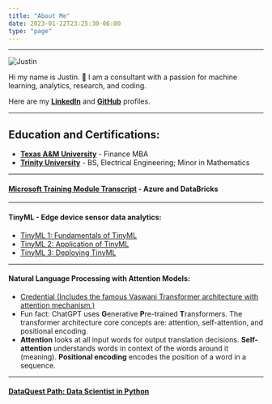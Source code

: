 ```yaml
---
title: "About Me"
date: 2023-01-22T23:25:30-06:00
type: "page"
---
```

---

![Justin](./jmack_image.jpeg)

Hi my name is Justin.  :wave:  I am a consultant with a passion for machine learning, analytics, research, and coding.

Here are my [**LinkedIn**](https://www.linkedin.com/in/justinmackie/) and [**GitHub**](https://github.com/jkmackie) profiles.

---
## **Education and Certifications:**

* [**Texas A&M University**](https://www.tamu.edu/) - Finance MBA
* [**Trinity University**](https://www.trinity.edu/) - BS, Electrical Engineering; Minor in Mathematics

---

#### [**Microsoft Training Module Transcript**](https://learn.microsoft.com/en-us/users/justinmackie-4883/transcript/dzqm1il0l98pq84) - Azure and DataBricks

---

#### **TinyML - Edge device sensor data analytics:**
* [TinyML 1: Fundamentals of TinyML](https://courses.edx.org/certificates/5b30777345d246b4bed0b49894959449)
* [TinyML 2: Application of TinyML](https://courses.edx.org/certificates/773fb90c20584ebaa1fa17907557738b)
* [TinyML 3: Deploying TinyML](https://courses.edx.org/certificates/a3e0fbd64f754e879d00fa0d2f50570b)

---

#### **Natural Language Processing with Attention Models:**
* [Credential (Includes the famous Vaswani Transformer architecture with attention mechanism.)](https://coursera.org/verify/MXLWNU8HC4F5)
* Fun fact: ChatGPT uses **G**enerative **P**re-trained **T**ransformers.  The transformer architecture core concepts are: attention, self-attention, and positional encoding.
* **Attention** looks at all input words for output translation decisions.  **Self-attention** understands words in context of the words around it (meaning).  **Positional encoding** encodes the position of a word in a sequence.

---

#### [**DataQuest Path: Data Scientist in Python**](https://app.dataquest.io/verify_cert/MPHNSGR1FJL7T96EUDFX/)